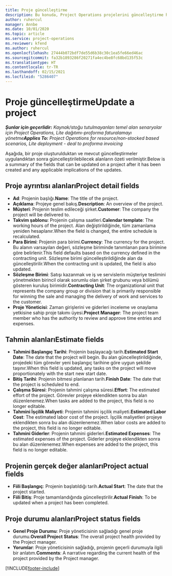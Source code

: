 ```yaml
---
title: Proje güncelleştirme
description: Bu konuda, Project Operations projelerini güncelleştirme hakkında bilgiler sağlanmaktadır.
author: ruhercul
manager: Annbe
ms.date: 10/01/2020
ms.topic: article
ms.service: project-operations
ms.reviewer: kfend
ms.author: ruhercul
ms.openlocfilehash: 27444b072bdf7de55d6b38c30c1ea5fe66ed46ac
ms.sourcegitcommit: fa32b1893286f20271fa4ec4be8fc68bd135f53c
ms.translationtype: HT
ms.contentlocale: tr-TR
ms.lasthandoff: 02/15/2021
ms.locfileid: "5286407"
---
```

# <a name="update-a-project"></a><span data-ttu-id="1ef6e-103">Proje güncelleştirme</span><span class="sxs-lookup"><span data-stu-id="1ef6e-103">Update a project</span></span>

<span data-ttu-id="1ef6e-104">_**Şunlar için geçerlidir:** Kaynak/stoğu tutulmayanları temel alan senaryolar için Project Operations, Lite dağıtımı-proforma faturalamayı yönetme_</span><span class="sxs-lookup"><span data-stu-id="1ef6e-104">_**Applies To:** Project Operations for resource/non-stocked based scenarios, Lite deployment - deal to proforma invoicing_</span></span>

<span data-ttu-id="1ef6e-105">Aşağıda, bir proje oluşturulduktan ve mevcut güncelleştirmeler uygulandıktan sonra güncelleştirilebilecek alanların özeti verilmiştir.</span><span class="sxs-lookup"><span data-stu-id="1ef6e-105">Below is a summary of the fields that can be updated on a project after it has been created and any applicable implications of the updates.</span></span>

## <a name="project-detail-fields"></a><span data-ttu-id="1ef6e-106">Proje ayrıntısı alanları</span><span class="sxs-lookup"><span data-stu-id="1ef6e-106">Project detail fields</span></span>

- <span data-ttu-id="1ef6e-107">**Ad**: Projenin başlığı.</span><span class="sxs-lookup"><span data-stu-id="1ef6e-107">**Name**: The title of the project.</span></span>
- <span data-ttu-id="1ef6e-108">**Açıklama**: Projeye genel bakış.</span><span class="sxs-lookup"><span data-stu-id="1ef6e-108">**Description**: An overview of the project.</span></span>
- <span data-ttu-id="1ef6e-109">**Müşteri**: Projenin teslim edileceği şirket.</span><span class="sxs-lookup"><span data-stu-id="1ef6e-109">**Customer**: The company the project will be delivered to.</span></span>
- <span data-ttu-id="1ef6e-110">**Takvim şablonu**: Projenin çalışma saatleri.</span><span class="sxs-lookup"><span data-stu-id="1ef6e-110">**Calendar template**: The working hours of the project.</span></span> <span data-ttu-id="1ef6e-111">Alan değiştirildiğinde, tüm zamanlama yeniden hesaplanır.</span><span class="sxs-lookup"><span data-stu-id="1ef6e-111">When the field is changed, the entire schedule is recalculated.</span></span>
- <span data-ttu-id="1ef6e-112">**Para Birimi**: Projenin para birimi.</span><span class="sxs-lookup"><span data-stu-id="1ef6e-112">**Currency**: The currency for the project.</span></span> <span data-ttu-id="1ef6e-113">Bu alanın varsayılan değeri, sözleşme biriminde tanımlanan para birimine göre belirlenir.</span><span class="sxs-lookup"><span data-stu-id="1ef6e-113">This field defaults based on the currency defined in the contracting unit.</span></span> <span data-ttu-id="1ef6e-114">Sözleşme birimi güncelleştirildiğinde alan da güncelleştirilir.</span><span class="sxs-lookup"><span data-stu-id="1ef6e-114">When the contracting unit is updated, the field is also updated.</span></span>
- <span data-ttu-id="1ef6e-115">**Sözleşme Birimi**: Satışı kazanmak ve iş ve servislerin müşteriye teslimini yönetmekten birincil olarak sorumlu olan şirket grubunu veya bölümü gösteren kuruluş birimidir.</span><span class="sxs-lookup"><span data-stu-id="1ef6e-115">**Contracting Unit**: The organizational unit that represents the company group or division that is primarily responsible for winning the sale and managing the delivery of work and services to the customer.</span></span> 
- <span data-ttu-id="1ef6e-116">**Proje Yöneticisi**: Zaman girişlerini ve giderleri inceleme ve onaylama yetkisine sahip proje takımı üyesi.</span><span class="sxs-lookup"><span data-stu-id="1ef6e-116">**Project Manager**: The project team member who has the authority to review and approve time entries and expenses.</span></span>

## <a name="estimate-fields"></a><span data-ttu-id="1ef6e-117">Tahmin alanları</span><span class="sxs-lookup"><span data-stu-id="1ef6e-117">Estimate fields</span></span>

- <span data-ttu-id="1ef6e-118">**Tahmini Başlangıç Tarihi**: Projenin başlayacağı tarih.</span><span class="sxs-lookup"><span data-stu-id="1ef6e-118">**Estimated Start Date**: The date that the project will begin.</span></span> <span data-ttu-id="1ef6e-119">Bu alan güncelleştirildiğinde, projedeki tüm görevler yeni başlangıç tarihine göre uygun şekilde taşınır.</span><span class="sxs-lookup"><span data-stu-id="1ef6e-119">When this field is updated, any tasks on the project will move proportionately with the start new start date.</span></span>
- <span data-ttu-id="1ef6e-120">**Bitiş Tarihi**: Projenin bitmesi planlanan tarih.</span><span class="sxs-lookup"><span data-stu-id="1ef6e-120">**Finish Date**: The date that the project is scheduled to end.</span></span>
- <span data-ttu-id="1ef6e-121">**Çalışma Süresi**: Projenin tahmini çalışma süresi.</span><span class="sxs-lookup"><span data-stu-id="1ef6e-121">**Effort**: The estimated effort of the project.</span></span> <span data-ttu-id="1ef6e-122">Görevler projeye eklendikten sonra bu alan düzenlenemez.</span><span class="sxs-lookup"><span data-stu-id="1ef6e-122">When tasks are added to the project, this field is no longer editable.</span></span>
- <span data-ttu-id="1ef6e-123">**Tahmini İşçilik Maliyeti**: Projenin tahmini işçilik maliyeti.</span><span class="sxs-lookup"><span data-stu-id="1ef6e-123">**Estimated Labor Cost**: The estimated labor cost of the project.</span></span> <span data-ttu-id="1ef6e-124">İşçilik maliyetleri projeye eklendikten sonra bu alan düzenlenemez.</span><span class="sxs-lookup"><span data-stu-id="1ef6e-124">When labor costs are added to the project, this field is no longer editable.</span></span>
- <span data-ttu-id="1ef6e-125">**Tahmini Giderler**: Projenin tahmini giderleri.</span><span class="sxs-lookup"><span data-stu-id="1ef6e-125">**Estimated Expenses**: The estimated expenses of the project.</span></span> <span data-ttu-id="1ef6e-126">Giderler projeye eklendikten sonra bu alan düzenlenemez.</span><span class="sxs-lookup"><span data-stu-id="1ef6e-126">When expenses are added to the project, this field is no longer editable.</span></span>

## <a name="project-actual-fields"></a><span data-ttu-id="1ef6e-127">Projenin gerçek değer alanları</span><span class="sxs-lookup"><span data-stu-id="1ef6e-127">Project actual fields</span></span>
- <span data-ttu-id="1ef6e-128">**Fiili Başlangıç**: Projenin başlatıldığı tarih.</span><span class="sxs-lookup"><span data-stu-id="1ef6e-128">**Actual Start**: The date that the project started.</span></span>
- <span data-ttu-id="1ef6e-129">**Fiili Bitiş**: Proje tamamlandığında güncelleştirilir.</span><span class="sxs-lookup"><span data-stu-id="1ef6e-129">**Actual Finish**: To be updated when a project has been completed.</span></span>

## <a name="project-status-fields"></a><span data-ttu-id="1ef6e-130">Proje durumu alanları</span><span class="sxs-lookup"><span data-stu-id="1ef6e-130">Project status fields</span></span>

- <span data-ttu-id="1ef6e-131">**Genel Proje Durumu**: Proje yöneticisinin sağladığı genel proje durumu.</span><span class="sxs-lookup"><span data-stu-id="1ef6e-131">**Overall Project Status**: The overall project health provided by the Project manager.</span></span>
- <span data-ttu-id="1ef6e-132">**Yorumlar**: Proje yöneticisinin sağladığı, projenin geçerli durumuyla ilgili bir anlatım.</span><span class="sxs-lookup"><span data-stu-id="1ef6e-132">**Comments**: A narrative regarding the current health of the project provided by the Project manager.</span></span>



[!INCLUDE[footer-include](../includes/footer-banner.md)]